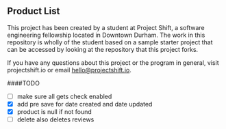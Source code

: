 ## Product List

This project has been created by a student at Project Shift, a software engineering fellowship located in Downtown Durham.  The work in this repository is wholly of the student based on a sample starter project that can be accessed by looking at the repository that this project forks.

If you have any questions about this project or the program in general, visit projectshift.io or email hello@projectshift.io.

####TODO
- [ ] make sure all gets check enabled
- [X] add pre save for date created and date updated
- [X] product is null if not found
- [ ] delete also deletes reviews